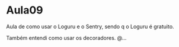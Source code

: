 # Aula09

Aula de como usar o Loguru e o Sentry, sendo q o Loguru é gratuito.

Também entendi como usar os decoradores. @...